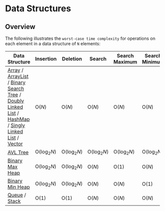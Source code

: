 # Data Structures

## Overview
The following illustrates the `worst-case time complexity` for operations on each element in a data structure of `N` elements:

| Data Structure                                                                                                                                                                                                                                                                                                                                                                                                                                                                                                                                                                                                                                                                                                                                                                            | Insertion             | Deletion              | Search                | Search Maximum        | Search Minimum        |
|-------------------------------------------------------------------------------------------------------------------------------------------------------------------------------------------------------------------------------------------------------------------------------------------------------------------------------------------------------------------------------------------------------------------------------------------------------------------------------------------------------------------------------------------------------------------------------------------------------------------------------------------------------------------------------------------------------------------------------------------------------------------------------------------|-----------------------|-----------------------|-----------------------|-----------------------|-----------------------|
| [Array](https://github.com/shumarb/learning/tree/main/data-structures/readme/array/README.md) / [ArrayList](https://github.com/shumarb/learning/tree/main/data-structures/readme/arraylist/README.md) / [Binary Search Tree](https://github.com/shumarb/learning/tree/main/data-structures/readme/binary-search-tree/README.md) / [Doubly Linked List](https://github.com/shumarb/learning/tree/main/data-structures/readme/doubly-linked-list/README.md) / [HashMap](https://github.com/shumarb/learning/tree/main/data-structures/readme/hashmap/README.md) / [Singly Linked List](https://github.com/shumarb/learning/tree/main/data-structures/readme/singly-linked-list/README.md) / [Vector](https://github.com/shumarb/learning/tree/main/data-structures/readme/vector/README.md) | O(_N_)                | O(_N_)                | O(_N_)                | O(_N_)                | O(_N_)                |
| [AVL Tree](https://github.com/shumarb/learning/tree/main/data-structures/readme/avl-tree/README.md)                                                                                                                                                                                                                                                                                                                                                                                                                                                                                                                                                                                                                                                                                       | O(log<sub>2</sub>_N_) | O(log<sub>2</sub>_N_) | O(log<sub>2</sub>_N_) | O(log<sub>2</sub>_N_) | O(log<sub>2</sub>_N_) |
| [Binary Max Heap](https://github.com/shumarb/learning/tree/main/data-structures/readme/binary-max-heap/README.md)                                                                                                                                                                                                                                                                                                                                                                                                                                                                                                                                                                                                                                                                         | O(log<sub>2</sub>_N_) | O(log<sub>2</sub>_N_) | O(_N_)                | O(1)                  | O(_N_)                |
| [Binary Min Heap](https://github.com/shumarb/learning/tree/main/data-structures/readme/binary-min-heap/README.md)                                                                                                                                                                                                                                                                                                                                                                                                                                                                                                                                                                                                                                                                         | O(log<sub>2</sub>_N_) | O(log<sub>2</sub>_N_) | O(_N_)                | O(_N_)                | O(1)                  |
| [Queue](https://github.com/shumarb/learning/tree/main/data-structures/readme/queue/README.md) / [Stack](https://github.com/shumarb/learning/tree/main/data-structures/readme/stack/README.md)                                                                                                                                                                                                                                                                                                                                                                                                                                                                                                                                                                                             | O(1)                  | O(1)                  | O(_N_)                | O(_N_)                | O(_N_)                |

